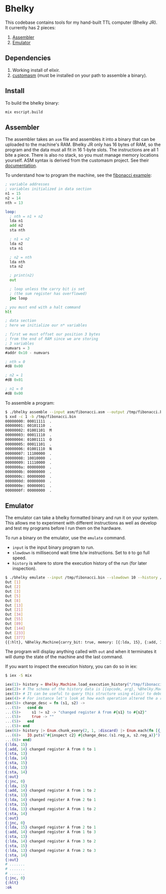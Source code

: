 # Bhelky

This codebase contains tools for my hand-built TTL computer (Bhelky JR). It currently has 2 pieces:

1. [Assembler](#Assembler)
2. [Emulator](#Emulator)

## Dependencies

1. Working install of elixir.
2. [customasm](https://github.com/hlorenzi/customasm) (must be installed on your path to assemble a binary).

## Install

To build the bhelky binary:

```bash
mix escript.build
```

## Assembler

The assembler takes an `asm` file and assembles it into a binary that can be uploaded
to the machine's RAM. Bhelky JR only has 16 bytes of RAM, so the program and the data must all fit
in 16 1-byte slots. The instructions are all 1 bite a piece. There is also no stack, so you must manage memory locations yourself.
ASM syntax is derived from the customasm project. See their [documentation](https://github.com/hlorenzi/customasm/blob/master/doc/index.md).

To understand how to program the machine, see the [fibonacci example](asm/fibonacci.asm):

```asm
; variable addresses
; variables initialized in data section
n1 = 15
n2 = 14
nth = 13

loop:
  ; nth = n1 + n2
  lda n1
  add n2
  sta nth

  ; n1 = n2
  lda n2
  sta n1

  ; n2 = nth
  lda nth
  sta n2

  ; print(n2)
  out

  ; loop unless the carry bit is set
  ; (the sum register has overflowed)
  jnc loop

; you must end with a halt command
hlt

; data section
; here we initialize our n* variables

; first we must offset our position 3 bytes
; from the end of RAM since we are storing
; 3 variables
numvars = 3
#addr 0x10 - numvars

; nth = 0
#d8 0x00

; n2 = 1
#d8 0x01

; n1 = 0
#d8 0x00
```

To assemble a program:

```bash
$ ./bhelky assemble --input asm/fibonacci.asm --output /tmp/fibonacci.bin
$ xxd -c 1 -b /tmp/fibonacci.bin                                                                            (bhelky) 15:36:52
00000000: 00011111  .
00000001: 00101110  .
00000002: 01001101  M
00000003: 00011110  .
00000004: 01001111  O
00000005: 00011101  .
00000006: 01001110  N
00000007: 11100000  .
00000008: 10010000  .
00000009: 11110000  .
0000000a: 00000000  .
0000000b: 00000000  .
0000000c: 00000000  .
0000000d: 00000000  .
0000000e: 00000001  .
0000000f: 00000000  .
```

## Emulator

The emulator can take a bhelky formatted binary and run it on your system. This allows me to experiment
with different instructions as well as develop and test my programs before I run them on the
hardware.

To run a binary on the emulator, use the `emulate` command.

* `input` is the input binary program to run.
* `slowdown` is millisecond wait time b/w instructions. Set to `0` to go full speed.
* `history` is where to store the execution history of the run (for later inspection).

```bash
$ ./bhelky emulate --input /tmp/fibonacci.bin --slowdown 10 --history /tmp/fibonacci.hist
Out [1]
Out [2]
Out [3]
Out [5]
Out [8]
Out [13]
Out [21]
Out [34]
Out [55]
Out [89]
Out [144]
Out [233]
Out [377]
{{:hlt}, %Bhelky.Machine{carry_bit: true, memory: [{:lda, 15}, {:add, 14}, {:sta, 13}, {:lda, 14}, {:sta, 15}, {:lda, 13}, {:sta, 14}, {:out}, {:jnc, 0}, {:hlt}, 0, 0, 0, 377, 377, 233], pc: 9, reg_a: 377, reg_b: 233, reg_o: 377}}
```

The program will display anything called with `out` and when it terminates it will dump the state of the machine and the last command.

If you want to inspect the execution history, you can do so in iex:

``` bash
$ iex -S mix
```

```elixir
iex(1)> history = Bhelky.Machine.load_execution_history("/tmp/fibonacci.hist")
iex(2)> # The schema of the history data is [{opcode, arg}, %Bhelky.Machine{}]
iex(3)> # It can be useful to query this structure using elixir to debug problems
iex(4)> # For instance let's look at how each operation altered the a register
iex(5)> change_desc = fn (s1, s2) ->
...(5)>   cond do
...(5)>     s1 != s2 -> "changed register A from #{s1} to #{s2}"
...(5)>     true -> ""
...(5)>   end
...(5)> end
iex(6)> history |> Enum.chunk_every(2, 1, :discard) |> Enum.each(fn [{_c1, s1}, {c2, s2}] ->
...(6)>   IO.puts("#{inspect c2} #{change_desc.(s1.reg_a, s2.reg_a)}")
...(6)> end)
{:lda, 15}
{:add, 14} changed register A from 0 to 1
{:sta, 13}
{:lda, 14}
{:sta, 15}
{:lda, 13}
{:sta, 14}
{:out}
{:jnc, 0}
{:lda, 15}
{:add, 14} changed register A from 1 to 2
{:sta, 13}
{:lda, 14} changed register A from 2 to 1
{:sta, 15}
{:lda, 13} changed register A from 1 to 2
{:sta, 14}
{:out}
{:jnc, 0}
{:lda, 15} changed register A from 2 to 1
{:add, 14} changed register A from 1 to 3
{:sta, 13}
{:lda, 14} changed register A from 3 to 2
{:sta, 15}
{:lda, 13} changed register A from 2 to 3
{:sta, 14}
{:out}
# .......
# .......
# .......
{:jnc, 0}
{:hlt}
:ok
```


